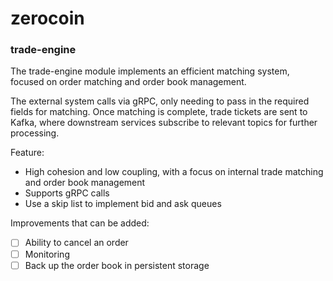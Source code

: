 # zerocoin


### trade-engine
The trade-engine module implements an efficient matching system, focused on order matching and order book management.

The external system calls via gRPC, only needing to pass in the required fields for matching. Once matching is complete, trade tickets are sent to Kafka, where downstream services subscribe to relevant topics for further processing.


Feature: 
- High cohesion and low coupling, with a focus on internal trade matching and order book management
- Supports gRPC calls
- Use a skip list to implement bid and ask queues

Improvements that can be added: 
- [ ] Ability to cancel an order
- [ ] Monitoring
- [ ] Back up the order book in persistent storage